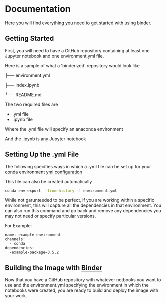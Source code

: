 # Documentation

Here you will find everything you need to get started with using binder.

## Getting Started

First, you will need to have a GitHub repository containing at least one Jupyter notebook and one environment.yml file.

Here is a sample of what a 'binderized' repository would look like

├── environment.yml

├── index.ipynb

└── README.md

The two required files are
* .yml file
* .ipynb file

Where the .yml file will specify an anaconda environment

And the .ipynb is any Jupyter notebook

## Setting Up the .yml File

The following specifies ways in which a .yml file can be set up for your conda environment [yml configuration](https://conda.io/projects/conda/en/latest/user-guide/tasks/manage-environments.html#sharing-an-environment)

This file can also be created automatically

```bash
conda env export --from-history -f environment.yml
```

While not garunteeded to be perfect, if you are working within a specific environment, this will capture all the dependencies in that environment. You can also run this command and go back and remove any dependencies you may not need or specify particular versions.

For Example:

```
name: example-environment
channels:
  - conda
dependencies:
  -example-package=3.5.2
```

## Building the Image with [Binder](https://mybinder.org/)

Now that you have a GitHub repository with whatever notbooks you want to use and the environment.yml specifying the environment in which the notebooks were created, you are ready to build and deploy the image with your work.
